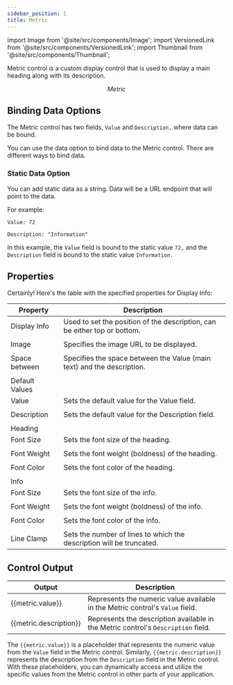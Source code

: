 ```yaml
---
sidebar_position: 1
title: Metric
---
```


import Image from '@site/src/components/Image'; import VersionedLink from '@site/src/components/VersionedLink'; import
Thumbnail from '@site/src/components/Thumbnail';

Metric control is a custom display control that is used to display a main heading along with its description.


<figure>
  <Thumbnail src="/img/reference/controls/metrics/preview.jpeg" alt="Metric" />
  <figcaption align = "center"><i>Metric</i></figcaption>
</figure>



## Binding Data Options

The Metric control has two fields, `Value` and `Description,` where data can be bound.

You can use the data option to bind data to the Metric control. There are different ways to bind data.

### Static Data Option

You can add static data as a string. Data will be a URL endpoint that will point to the data.

For example:

```
Value: 72

Description: "Information"
```

In this example, the `Value` field is bound to the static value `72,` and the `Description` field is bound to the static value `Information.`







## Properties

Certainly! Here's the table with the specified properties for Display Info:

| Property               | Description                                                                                         |
|------------------------|-----------------------------------------------------------------------------------------------------|
| Display Info           | Used to set the position of the description, can be either top or bottom.                          |
|                        |                                                                                                     |
| Image                  | Specifies the image URL to be displayed.                                                             |
|                        |                                                                                                     |
| Space between          | Specifies the space between the Value (main text) and the description.                              |
|                        |                                                                                                     |
| Default Values         |                                                                                                     |
| Value                  | Sets the default value for the Value field.                                                         |
|                        |                                                                                                     |
| Description            | Sets the default value for the Description field.                                                   |
|                        |                                                                                                     |
| Heading                |                                                                                                     |
| Font Size              | Sets the font size of the heading.                                                                  |
|                        |                                                                                                     |
| Font Weight            | Sets the font weight (boldness) of the heading.                                                      |
|                        |                                                                                                     |
| Font Color             | Sets the font color of the heading.                                                                 |
|                        |                                                                                                     |
| Info                   |                                                                                                     |
| Font Size              | Sets the font size of the info.                                                                     |
|                        |                                                                                                     |
| Font Weight            | Sets the font weight (boldness) of the info.                                                         |
|                        |                                                                                                     |
| Font Color             | Sets the font color of the info.                                                                    |
|                        |                                                                                                     |
| Line Clamp             | Sets the number of lines to which the description will be truncated.                                |

## Control Output


| Output             | Description                                                                                   |
|--------------------|-----------------------------------------------------------------------------------------------|
| {{metric.value}}      | Represents the numeric value available in the Metric control's `Value` field.                 |
| {{metric.description}} | Represents the description available in the Metric control's `Description` field.            |

The `{{metric.value}}` is a placeholder that represents the numeric value from the `Value` field in the Metric control. Similarly, `{{metric.description}}` represents the description from the `Description` field in the Metric control. With these placeholders, you can dynamically access and utilize the specific values from the Metric control in other parts of your application.